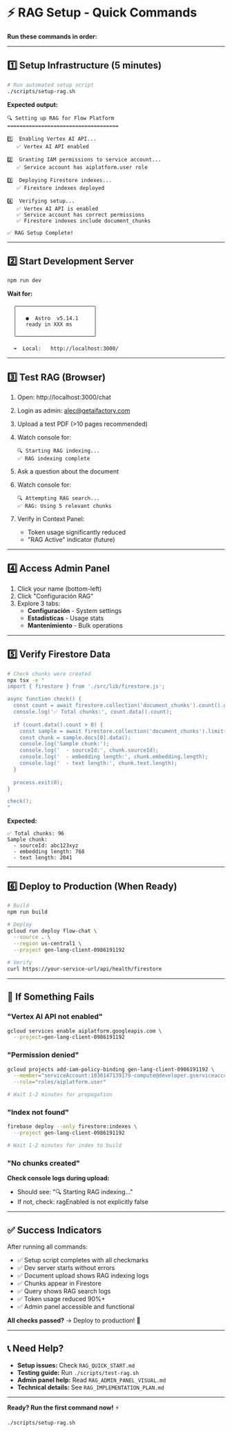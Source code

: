 # ⚡ RAG Setup - Quick Commands

**Run these commands in order:**

---

## 1️⃣ Setup Infrastructure (5 minutes)

```bash
# Run automated setup script
./scripts/setup-rag.sh
```

**Expected output:**
```
🔍 Setting up RAG for Flow Platform
====================================

1️⃣  Enabling Vertex AI API...
   ✅ Vertex AI API enabled

2️⃣  Granting IAM permissions to service account...
   ✅ Service account has aiplatform.user role

3️⃣  Deploying Firestore indexes...
   ✅ Firestore indexes deployed

4️⃣  Verifying setup...
   ✅ Vertex AI API is enabled
   ✅ Service account has correct permissions
   ✅ Firestore indexes include document_chunks

✅ RAG Setup Complete!
```

---

## 2️⃣ Start Development Server

```bash
npm run dev
```

**Wait for:**
```
  ╭─────────────────────────╮
  │                         │
  │   ●  Astro  v5.14.1     │
  │   ready in XXX ms       │
  │                         │
  ╰─────────────────────────╯

  ➜  Local:   http://localhost:3000/
```

---

## 3️⃣ Test RAG (Browser)

1. Open: http://localhost:3000/chat
2. Login as admin: alec@getaifactory.com
3. Upload a test PDF (>10 pages recommended)
4. Watch console for:
   ```
   🔍 Starting RAG indexing...
   ✅ RAG indexing complete
   ```

5. Ask a question about the document
6. Watch console for:
   ```
   🔍 Attempting RAG search...
   ✅ RAG: Using 5 relevant chunks
   ```

7. Verify in Context Panel:
   - Token usage significantly reduced
   - "RAG Active" indicator (future)

---

## 4️⃣ Access Admin Panel

1. Click your name (bottom-left)
2. Click "Configuración RAG"
3. Explore 3 tabs:
   - **Configuración** - System settings
   - **Estadísticas** - Usage stats
   - **Mantenimiento** - Bulk operations

---

## 5️⃣ Verify Firestore Data

```bash
# Check chunks were created
npx tsx -e "
import { firestore } from './src/lib/firestore.js';

async function check() {
  const count = await firestore.collection('document_chunks').count().get();
  console.log('✅ Total chunks:', count.data().count);
  
  if (count.data().count > 0) {
    const sample = await firestore.collection('document_chunks').limit(1).get();
    const chunk = sample.docs[0].data();
    console.log('Sample chunk:');
    console.log('  - sourceId:', chunk.sourceId);
    console.log('  - embedding length:', chunk.embedding.length);
    console.log('  - text length:', chunk.text.length);
  }
  
  process.exit(0);
}

check();
"
```

**Expected:**
```
✅ Total chunks: 96
Sample chunk:
  - sourceId: abc123xyz
  - embedding length: 768
  - text length: 2041
```

---

## 6️⃣ Deploy to Production (When Ready)

```bash
# Build
npm run build

# Deploy
gcloud run deploy flow-chat \
  --source . \
  --region us-central1 \
  --project gen-lang-client-0986191192

# Verify
curl https://your-service-url/api/health/firestore
```

---

## 🐛 If Something Fails

### "Vertex AI API not enabled"

```bash
gcloud services enable aiplatform.googleapis.com \
  --project=gen-lang-client-0986191192
```

### "Permission denied"

```bash
gcloud projects add-iam-policy-binding gen-lang-client-0986191192 \
  --member="serviceAccount:1030147139179-compute@developer.gserviceaccount.com" \
  --role="roles/aiplatform.user"

# Wait 1-2 minutes for propagation
```

### "Index not found"

```bash
firebase deploy --only firestore:indexes \
  --project gen-lang-client-0986191192

# Wait 1-2 minutes for index to build
```

### "No chunks created"

**Check console logs during upload:**
- Should see: "🔍 Starting RAG indexing..."
- If not, check: ragEnabled is not explicitly false

---

## ✅ Success Indicators

After running all commands:

- ✅ Setup script completes with all checkmarks
- ✅ Dev server starts without errors
- ✅ Document upload shows RAG indexing logs
- ✅ Chunks appear in Firestore
- ✅ Query shows RAG search logs
- ✅ Token usage reduced 90%+
- ✅ Admin panel accessible and functional

**All checks passed?** → Deploy to production! 🚀

---

## 📞 Need Help?

- **Setup issues:** Check `RAG_QUICK_START.md`
- **Testing guide:** Run `./scripts/test-rag.sh`
- **Admin panel help:** Read `RAG_ADMIN_PANEL_VISUAL.md`
- **Technical details:** See `RAG_IMPLEMENTATION_PLAN.md`

---

**Ready? Run the first command now!** ⚡

```bash
./scripts/setup-rag.sh
```

